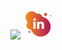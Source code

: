 <img src="https://capsule-render.vercel.app/api?type=venom&color=0:A42A57,100:E38F3E&fontColor=FFFFFF&height=300&section=header&text=Jack's%20GitHub&fontSize=90" />

<a href="https://www.linkedin.com/in/jackkilburn/">
  <img height="50" src="/images/linkedin_bubble_icon.png"/>
</a>
